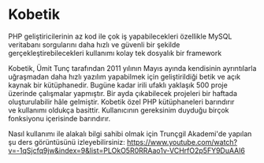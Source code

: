 # Kobetik
PHP geliştiricilerinin az kod ile çok iş yapabilecekleri özellikle MySQL veritabanı sorgularını daha hızlı ve güvenli bir şekilde gerçekleştirebilecekleri kullanımı kolay tek dosyalık bir framework

Kobetik, Ümit Tunç tarafından 2011 yılının Mayıs ayında kendisinin ayrıntılarla uğraşmadan daha hızlı yazılım yapabilmek için geliştirildiği betik ve açık kaynak bir kütüphanedir. Bugüne kadar irili ufaklı yaklaşık 500 proje üzerinde çalışmalar yapmıştır. Bir ayda çıkabilecek projeleri bir haftada oluşturulabilir hâle gelmiştir. Kobetik özel PHP kütüphaneleri barındırır ve kullanımı oldukça basittir. Kullanıcının gereksinim duyduğu birçok fonksiyonu içerisinde barındırır.

Nasıl kullanımı ile alakalı bilgi sahibi olmak için Trunçgil Akademi'de yapılan şu ders görüntüsünü izleyebilirsiniz:
https://www.youtube.com/watch?v=-1qSjcfq9jw&index=9&list=PLOkO5R0RRAao1v-VCHrfO2p5FY9DuAAl6
